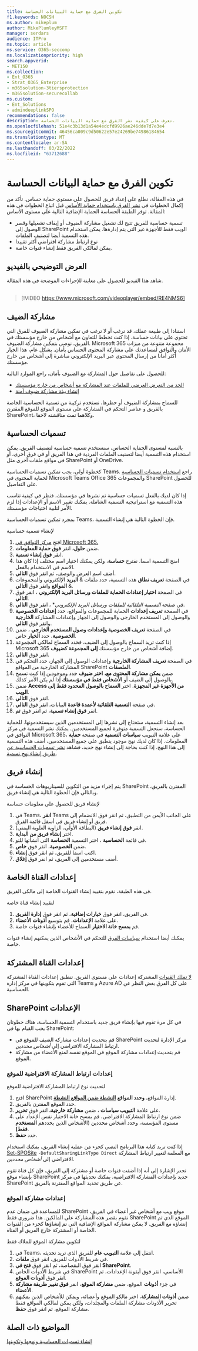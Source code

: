 ```yaml
---
title: تكوين الفرق مع حماية البيانات الحساسة
f1.keywords: NOCSH
ms.author: mikeplum
author: MikePlumleyMSFT
manager: serdars
audience: ITPro
ms.topic: article
ms.service: O365-seccomp
ms.localizationpriority: high
search.appverid:
- MET150
ms.collection:
- Ent_O365
- Strat_O365_Enterprise
- m365solution-3tiersprotection
- m365solution-securecollab
ms.custom:
- Ent_Solutions
- admindeeplinkSPO
recommendations: false
description: تعرف على كيفية نشر الفرق مع حماية البيانات الحساسة.
ms.openlocfilehash: 51e4c3b13d1a54e4edcfd9926ae246dde7d7e3e4
ms.sourcegitcommit: 46456ca009c9d50622e57e24269be74986184654
ms.translationtype: MT
ms.contentlocale: ar-SA
ms.lasthandoff: 03/22/2022
ms.locfileid: "63712688"
---
```

# <a name="configure-teams-with-protection-for-sensitive-data"></a>تكوين الفرق مع حماية البيانات الحساسة

في هذه المقالة، نطلع على إعداد فريق للحصول على مستوى حماية حساس. تأكد من إكمال الخطوات في [نشر الفرق باستخدام حماية الأساس](configure-teams-baseline-protection.md) قبل اتباع الخطوات في هذه المقالة. توفر الطبقة الحساسة الحماية الإضافية التالية على مستوى الأساس:

- تسمية حساسية للفريق تتيح لك تشغيل مشاركة الضيوف أو إيقاف تشغيلها وقصر الوصول إلى SharePoint الويب فقط للأجهزة غير التي يتم إدارةها. يمكن استخدام هذه التسمية أيضا لتصنيف الملفات.
- نوع ارتباط مشاركة افتراضي أكثر تقييدا
- يمكن لمالكي الفريق فقط إنشاء قنوات خاصة.

## <a name="video-demonstration"></a>العرض التوضيحي بالفيديو

شاهد هذا الفيديو للحصول على معاينة للإجراءات الموضحة في هذه المقالة.
<br>
<br>
> [!VIDEO https://www.microsoft.com/videoplayer/embed/RE4NMS6]

## <a name="guest-sharing"></a>مشاركة الضيف

استنادا إلى طبيعة عملك، قد ترغب أو لا ترغب في تمكين مشاركة الضيوف للفرق التي تحتوي على بيانات حساسة. إذا كنت تخطط للتعاون مع أشخاص من خارج مؤسستك في الفريق، نوصي بتمكين مشاركة الضيوف. Microsoft 365 مجموعة متنوعة من ميزات الأمان والتوافق لمساعدتك على مشاركة المحتوى الحساس بأمان. بشكل عام، هذا الخيار أكثر أمانا من إرسال المحتوى عبر البريد الإلكتروني مباشرة إلى أشخاص من خارج مؤسستك.

للحصول على تفاصيل حول المشاركة مع الضيوف بأمان، راجع الموارد التالية:

- [الحد من التعرض العرضي للملفات عند المشاركة مع أشخاص من خارج مؤسستك](./share-limit-accidental-exposure.md)
- [إنشاء بيئة مشاركة ضيوف آمنة](./create-secure-guest-sharing-environment.md)

للسماح بمشاركة الضيوف أو حظرها، نستخدم تركيبة من تسمية الحساسية الخاصة بالفريق و عناصر التحكم في المشاركة على مستوى الموقع للموقع المقترن SharePoint، وكلاهما تمت مناقشته لاحقا.

## <a name="sensitivity-labels"></a>تسميات الحساسية

بالنسبة لمستوى الحماية الحساس، سنستخدم تسمية حساسية لتصنيف الفريق. يمكن استخدام هذه التسمية أيضا لتصنيف الملفات الفردية في هذا الفريق أو في فرق أخرى، أو في مواقع ملفات أخرى مثل SharePoint أو OneDrive. 

كخطوة أولى، يجب تمكين تسميات الحساسية Teams. راجع [استخدام تسميات الحساسية](../compliance/sensitivity-labels-teams-groups-sites.md) لحماية المحتوى في Microsoft Teams Office 365 والمجموعات SharePoint للحصول على التفاصيل.

إذا كان لديك بالفعل تسميات حساسية تم نشرها في مؤسستك، فنظر في كيفية تناسب هذه التسمية مع استراتيجية التسمية الشاملة. يمكنك تغيير الاسم أو الإعدادات إذا لزم الأمر لتلبية احتياجات مؤسستك.

بمجرد تمكين تسميات الحساسية Teams، فإن الخطوة التالية هي إنشاء التسمية.

لإنشاء تسمية حساسية
1. افتح [مركز التوافق في Microsoft 365.](https://compliance.microsoft.com)
2. ضمن **حلول،** انقر **فوق حماية المعلومات**.
3. انقر **فوق إنشاء تسمية**.
4. امنح التسمية اسما. نقترح **حساسة**، ولكن يمكنك اختيار اسم مختلف إذا كان هذا الاسم في الاستخدام بالفعل.
5. أضف اسم العرض والوصف، ثم انقر فوق **التالي**.
6. في الصفحة **تعريف نطاق** هذه التسمية، حدد ملفات & **البريد** الإلكتروني والمجموعات & **المواقع** وانقر فوق **التالي**.
7. في الصفحة **اختيار إعدادات الحماية للملفات ورسائل البريد الإلكتروني** ، انقر فوق **التالي**.
8. في صفحة *التسمية التلقائية للملفات ورسائل البريد الإلكتروني** ، انقر فوق **التالي**.
9. في الصفحة **تعريف إعدادات** الحماية للمجموعات والمواقع، حدد **إعدادات الخصوصية** والوصول إلى المستخدم الخارجي والوصول إلى الجهاز وإعدادات المشاركة **الخارجية** وانقر فوق **التالي**.
10. في الصفحة **تعريف الخصوصية وإعدادات وصول المستخدم الخارجي** ، ضمن **الخصوصية**، حدد **الخيار** خاص.
11. إذا كنت تريد السماح بالوصول إلى الضيف، فحدد السماح لمالكي المجموعة Microsoft 365 إضافة أشخاص من خارج مؤسستك **إلى المجموعة كضيوف**.
12. انقر فوق **التالي**.
13. في الصفحة **تعريف المشاركة الخارجية** وإعدادات الوصول إلى الجهاز، حدد التحكم في المشاركة الخارجية من المواقع SharePoint **الملصقات**.
14. ضمن **يمكن مشاركة المحتوى مع،** **اختر ضيوف** جدد وموجودين إذا كنت تسمح بالوصول إلى الضيف أو **الأشخاص فقط في مؤسستك** إذا لم يكن الأمر كذلك.
15. ضمن **Access من الأجهزة غير المجهزة**، اختر **السماح بالوصول المحدود فقط إلى الويب**.
16. انقر فوق **التالي**.
17. في صفحة **التسمية التلقائية لأعمدة قاعدة** البيانات، انقر فوق **التالي**.
18. انقر **فوق إنشاء تسمية**، ثم انقر فوق **تم**.

بعد إنشاء التسمية، ستحتاج إلى نشرها إلى المستخدمين الذين سيستخدمونها. للحماية الحساسة، سنجعل التسمية متوفرة لجميع المستخدمين. يمكنك نشر التسمية في مركز التوافق في Microsoft 365، على علامة التبويب **سياسات التسمية** في صفحة **حماية** المعلومات. إذا كان لديك نهج موجود ينطبق على جميع المستخدمين، أضف هذه التسمية إلى هذا النهج. إذا كنت بحاجة إلى إنشاء نهج جديد، فشاهد [نشر تسميات الحساسية عن طريق إنشاء نهج تسمية](../compliance/create-sensitivity-labels.md#publish-sensitivity-labels-by-creating-a-label-policy).

## <a name="create-a-team"></a>إنشاء فريق

يتم إجراء مزيد من التكوين للسيناريوهات الحساسة في SharePoint المقترن بالفريق، وبالتالي فإن الخطوة التالية هي إنشاء فريق.

لإنشاء فريق للحصول على معلومات حساسة
1. في Teams، **انقر** Teams على الجانب الأيمن من التطبيق، ثم انقر فوق الانضمام إلى فريق أو إنشاء فريق في  أسفل قائمة الفرق.
2. انقر **فوق إنشاء فريق** (البطاقة الأولى، الزاوية العلوية اليمنى).
3. اختر **إنشاء فريق من البداية**.
4. في قائمة **الحساسية** ، اختر التسمية **الحساسة** التي أنشأتها للتو.
5. ضمن **الخصوصية**، انقر فوق **خاص**.
6. اكتب اسما للفريق، ثم انقر فوق **إنشاء**.
7. أضف مستخدمين إلى الفريق، ثم انقر فوق **إغلاق**.

## <a name="private-channel-settings"></a>إعدادات القناة الخاصة

في هذه الطبقة، نقوم بتقييد إنشاء القنوات الخاصة إلى مالكي الفريق.

لتقييد إنشاء قناة خاصة
1. في الفريق، انقر فوق **خيارات إضافية**، ثم انقر فوق **إدارة الفريق**.
2. على علامة **الإعدادات**، قم بتوسيع **أذونات الأعضاء**.
3. قم **بمسح خانة الاختيار** السماح للأعضاء بإنشاء قنوات خاصة.

يمكنك أيضا استخدام [سياسات الفرق](/MicrosoftTeams/teams-policies) للتحكم في الأشخاص الذين يمكنهم إنشاء قنوات خاصة.

## <a name="shared-channel-settings"></a>إعدادات القناة المشتركة

[لا تملك القنوات](/MicrosoftTeams/shared-channels) المشتركة إعدادات على مستوى الفريق. تنطبق إعدادات القناة المشتركة التي تقوم بتكوينها في مركز إدارة Teams و Azure AD على كل الفرق بغض النظر عن الحساسية.

## <a name="sharepoint-settings"></a>SharePoint الإعدادات

في كل مرة تقوم فيها بإنشاء فريق جديد باستخدام التسمية الحساسة، هناك خطوتان يجب القيام بها في SharePoint:

- قم بتحديث إعدادات مشاركة الضيف للموقع في SharePoint مركز الإدارة لتحديث ارتباط المشاركة الافتراضي إلى *أشخاص محددين*.
- قم بتحديث إعدادات مشاركة الموقع في الموقع نفسه لمنع الأعضاء من مشاركة الموقع.

### <a name="site-default-sharing-link-settings"></a>إعدادات ارتباط المشاركة الافتراضية للموقع

لتحديث نوع ارتباط المشاركة الافتراضية للموقع

1. افتح SharePoint إدارة المواقع، **وحدد المواقع** <a href="https://go.microsoft.com/fwlink/?linkid=2185220" target="_blank">**النشطة ضمن المواقع النشطة**</a>.
1. حدد الموقع المقترن بالفريق.
1. على علامة **التبويب سياسات** ، ضمن **مشاركة خارجية،** انقر فوق **تحرير**.
1. ضمن نوع ارتباط المشاركة الافتراضي، قم بمسح خانة الاختيار نفس الإعداد على مستوى المؤسسة، وحدد أشخاص محددين (الأشخاص الذين يحددهم **المستخدم فقط)**.
1. حدد **حفظ**.

إذا كنت تريد كتابة هذا البرنامج النصي كجزء من عملية إنشاء الفريق، يمكنك استخدام [Set-SPOSite](/powershell/module/sharepoint-online/set-sposite) `-DefaultSharingLinkType Direct` مع المعلمة لتغيير ارتباط المشاركة الافتراضي إلى *أشخاص محددين*.

تجدر الإشارة إلى أنه إذا أضفت قنوات خاصة أو مشتركة إلى الفريق، فإن كل قناة تقوم بإنشاء موقع SharePoint جديد بإعدادات المشاركة الافتراضية. يمكنك تحديثها في مركز SharePoint عن طريق تحديد المواقع المقترنة بالفريق.

### <a name="site-sharing-settings"></a>إعدادات مشاركة الموقع

للمساعدة في ضمان عدم SharePoint موقع ويب مع أشخاص غير أعضاء في الفريق، نقوم بقصر هذه المشاركة على المالكين. هذا ضروري فقط SharePoint الموقع الذي تم إنشاؤه مع الفريق. لا يمكن مشاركة المواقع الإضافية التي تم إنشاؤها كجزء من القنوات الخاصة أو المشتركة خارج الفريق أو القناة.

لتكوين مشاركة الموقع للملاك فقط
1. في Teams، انتقل إلى علامة **التبويب عام** للفريق الذي تريد تحديثه.
2. في شريط الأدوات للفريق، انقر فوق **ملفات**.
3. انقر فوق البقصاصة، ثم انقر فوق **فتح في SharePoint**.
4. في شريط الأدوات الخاص SharePoint الأساسي، انقر فوق أيقونة الإعدادات، ثم انقر فوق **أذونات الموقع**.
5. في جزء **أذونات** الموقع، ضمن **مشاركة الموقع**، انقر **فوق تغيير طريقة مشاركة الأعضاء**.
6. ضمن **أذونات المشاركة**، اختر مالكو الموقع وأعضائه، ويمكن للأشخاص الذين يمكنهم تحرير الأذونات مشاركة الملفات والمجلدات، ولكن يمكن لمالكي المواقع فقط مشاركة الموقع، ثم انقر فوق **حفظ**.


## <a name="related-topics"></a>المواضيع ذات الصلة

[إنشاء تسميات الحساسية ونهجها وتكوينها](../compliance/create-sensitivity-labels.md)
